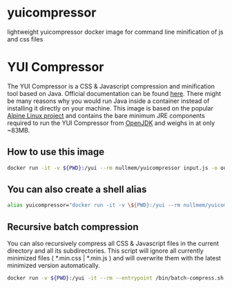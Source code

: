 # yuicompressor
 lightweight yuicompressor docker image for command line minification of js and css files

# YUI Compressor

The YUI Compressor is a CSS & Javascript compression and minification tool based on Java. Official documentation can be found [here](https://yui.github.io/yuicompressor/). There might be many reasons why you would run Java inside a container instead of installing it directly on your machine. This image is based on the popular [Alpine Linux project](https://alpinelinux.org/) and contains the bare minimum JRE components required to run the YUI Compressor from [OpenJDK](https://hub.docker.com/_/openjdk) and weighs in at only ~83MB.

## How to use this image

```sh
docker run -it -v ${PWD}:/yui --rm nullmem/yuicompressor input.js -o output.min.js```
```

## You can also create a shell alias

```sh
alias yuicompressor="docker run -it -v \${PWD}:/yui --rm nullmem/yuicompressor"```
```

## Recursive batch compression

You can also recursively compress all CSS & Javascript files in the current directory and all its subdirectories. This script will ignore all currently minimized files ( *.min.css | *.min.js ) and will overwrite them with the latest minimized version automatically.

```sh
docker run -v ${PWD}:/yui -it --rm --entrypoint /bin/batch-compress.sh nullmem/yuicompressor```
```